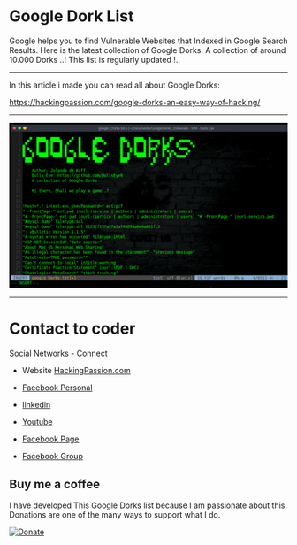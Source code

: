 # Google Dork List

Google helps you to find Vulnerable Websites that Indexed in Google Search Results. Here is the latest collection of Google Dorks. A collection of around 10.000 Dorks ..! This list is regularly updated !..
****
In this article i made you can read all about Google Dorks:

https://hackingpassion.com/google-dorks-an-easy-way-of-hacking/
****

![Screenshot](banner_dork.png)
****

# Contact to coder
Social Networks - Connect

* Website [HackingPassion.com](https://hackingpassion.com)

* [Facebook Personal](https://www.facebook.com/jolandadekoff)

* [linkedin](https://www.linkedin.com/in/jolandadekoff/)

* [Youtube](https://youtu.be/XCtWM-4ov2U)

* [Facebook Page](https://www.facebook.com/ethical.hack.group)

* [Facebook Group](https://www.facebook.com/groups/ethical.hack.group/)



## Buy me a coffee
I have developed This Google Dorks list because I am passionate about this. 
Donations are one of the many ways to support what I do.

[![Donate](https://img.shields.io/badge/Donate-PayPal-green.svg)](https://www.paypal.com/cgi-bin/webscr?cmd=_s-xclick&hosted_button_id=R96YN2PUS8V8W)

